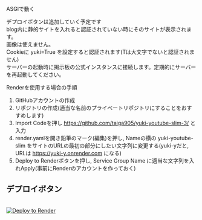 ASGIで動く  

デプロイボタンは追加していく予定です  
blog内に静的サイトを入れると認証されていない時にそのサイトが表示されます。  
画像は使えません。  
Cookieに yuki=True を設定すると認証されます(Tは大文字でないと認証されません)  
サーバーの起動時に掲示板の公式インスタンスに接続します。定期的にサーバーを再起動してください。  

Renderを使用する場合の手順
1. GitHubアカウントの作成
2. リポジトリの作成(適当な名前のプライベートリポジトリにすることをおすすめします)
3. Import Codeを押し https://github.com/taiga905/yuki-youtube-slim-3/ と入力  
4. render.yamlを開き鉛筆のマーク(編集)を押し, Nameの横の yuki-youtube-slim をサイトのURLの最初の部分にしたい文字列に変更する(yuki-yだと, URLは https://yuki-y.onrender.com になる)  
5. Deploy to Renderボタンを押し, Service Group Name に適当な文字列を入れApply(事前にRenderのアカウントを作っておく)
<h2>デプロイボタン</h2>
<br>
<a href="https://render.com/deploy?repo=https://github.com/taiga905/yuki-youtube-slim-3">
<img src="https://render.com/images/deploy-to-render-button.svg" alt="Deploy to Render">
</a>
